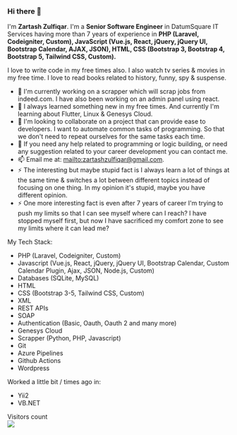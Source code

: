### Hi there 👋

I'm **Zartash Zulfiqar**. I'm a **Senior Software Engineer** in DatumSquare IT Services having more than 7 years of experience in **PHP (Laravel, Codeigniter, Custom), JavaScript (Vue.js, React, jQuery, jQuery UI, Bootstrap Calendar, AJAX, JSON), HTML, CSS (Bootstrap 3, Bootstrap 4, Bootstrap 5, Tailwind CSS, Custom).**

I love to write code in my free times also. I also watch tv series & movies in my free time. I love to read books related to history, funny, spy & suspense. 

- 🔭 I'm currently working on a scrapper which will scrap jobs from indeed.com. I have also been working on an admin panel using react.
- 🌱 I always learned something new in my free times. And currently I'm learning about Flutter, Linux & Genesys Cloud.
- 👯 I'm looking to collaborate on a project that can provide ease to developers. I want to automate common tasks of programming. So that we don't need to repeat ourselves for the same tasks each time.
- 💬 If you need any help related to programming or logic building, or need any suggestion related to your career development you can contact me.
- 📫 Email me at: [mailto:zartashzulfiqar@gmail.com](zartashzulfiqar@gmail.com).
- ⚡ The interesting but maybe stupid fact is I always learn a lot of things at the same time & switches a lot between different topics instead of focusing on one thing. In my opinion it's stupid, maybe you have different opinion.
-  ⚡ One more interesting fact is even after 7 years of career I'm trying to push my limits so that I can see myself where can I reach? I have stopped myself first, but now I have sacrificed my comfort zone to see my limits where it can lead me?

My Tech Stack:
- PHP (Laravel, Codeigniter, Custom)
- Javascript (Vue.js, React, jQuery, jQuery UI, Bootstrap Calendar, Custom Calendar Plugin, Ajax, JSON, Node.js, Custom)
- Databases (SQLite, MySQL)
- HTML
- CSS (Bootstrap 3-5, Tailwind CSS, Custom)
- XML
- REST APIs
- SOAP
- Authentication (Basic, Oauth, Oauth 2 and many more)
- Genesys Cloud
- Scrapper (Python, PHP, Javascript)
- Git
- Azure Pipelines
- Github Actions
- Wordpress

Worked a little bit / times ago in:
- Yii2
- VB.NET

<p>
  Visitors count<br>
  <img src="https://profile-counter.glitch.me/zeeforum/count.svg" />
</p>
